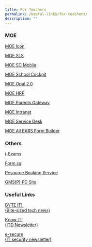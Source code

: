 ```yaml
---
title: For Teachers
permalink: /useful-links/for-teachers/
description: ""
---
```

### MOE

[MOE Icon](https://icon.moe.edu.sg/)  
  
[MOE SLS](https://vle.learning.moe.edu.sg/)  
  
[MOE SC Mobile](https://scmobile.moe.edu.sg/login)  
  
[MOE School Cockpit](https://idp.mims.moe.gov.sg/nidp/saml2/sso?SAMLRequest=fZHNbsIwEIRfJdo7%2BaMlYOEgWoSKRNUIQg%2B9GcdNTBM79TpRH79pAhL0gOSL7f12dmfmi5%2BqdFphUGpFIXB9cITiOpMqp3BI16MpLOI5sqoMa7JsbKF24rsRaJ0OVEiGHwqNUUQzlEgUqwQSy8l%2B%2BboloeuT2miruS7BWSIKYzupZ62wqYTZC9NKLg67LYXC2hqJ5yEvtC655l%2B1tG6lhZvr1sXc%2B9PyEDU4q24AqZjth75wMqvdSlZ4jajusefCAVxrw0W%2FBgVrGgHOZkWBhXLGj%2FzEo2koTxkfjxmbTaMii4qccdYVYcIQZSsofLIS%2FzDERmwUWqYshdAPg1HQnVnqB%2BQhIo9jN5pMPsBJzrs%2FSTV4es%2Bo41CE5CVNk1Hytk%2FBeb9k0xXAOQnSq5vrCO43ZhffIf7n7q1fc%2B%2B6f3y%2B3gYf%2FwI%3D&RelayState=https%3A%2F%2Fschoolcockpit.moe.gov.sg%2FCP%2Fscapp%2Fsecurity&SigAlg=http%3A%2F%2Fwww.w3.org%2F2001%2F04%2Fxmldsig-more%23rsa-sha256&Signature=AtE6ze%2FHmjqMapZ%2B4JkHc%2BjgWTEaPn8q%2FVbE9lTNR1Y70mWEPDn1Tj6C8%2B%2BzHofltp21Tb%2FwHvw2pAUcnSmXGR4yGZ2eZrYFIZ2DshjixR1F2Ekx%2FtjRc6rx6mAtO%2BCpTQmyIpZLyaDz9ntQTUYJuCz0kRvqzZG73twO1rUxWX1OWNOuhkGz5h9tCrTntuQXlQFAUwu4P9umbrwV5x6JXtzCLsZ6q3WcMRQjvpUHugITadvV04Py9qgNrum110RzcGMgrocFUjdeCBmBPj05%2F1PY2NH71Kbon1K0P1C3ahuyan%2FxAYi1bqYdwD%2Bwysj8QEwZLMVI1%2F0zPwRP8ARwV6E3XXL%2FpkCiez%2BIHu5ww5MLl79U%2Fl3l%2FdiPpGZq%2FGg042ZrkKGurLhgkeCv2p0oESDWiOpoPsErCsQZRmHfitN6Sd9oI%2BEkVSseCQ%2BVm8Zu5DRERmxhVxGiVi%2ByYTpY0FEFEPiJbbHcrn05aVCvniY9kK%2BT2gIHV%2BRjmT7lRP9zQaCv9BRz7vZzQGBaAhrXMyUmRNVSjOlT8bNSm9sn%2F75erxlDVoo4SIaTxkhUFDYitLxuIQb7mM8ocBhJ6RvSOzbDgLHkS%2BApnv5P5p7g5etnZda6hkdf0%2BrVndf%2BJSktnWZSxDDQ85sULEifBoRjtWD%2BRqRH41KcLwTB7hmSQHM%3D)  
  
[MOE Opal 2.0](https://idm.opal2.moe.edu.sg/account/login?returnUrl=%2Fconnect%2Fauthorize%2Fcallback%3Fresponse_type%3Dcode%26client_id%3DOpal2WebApp%26state%3DaRCLKJu2zKxxhA6sPbaDtCxPK8FoRWDLpTGUm6pV_NABs%26redirect_uri%3Dhttps%253A%252F%252Fwww.opal2.moe.edu.sg%252Fapp%252Findex.html%26scope%3Droles%2520profile%2520cxprofile%2520openid%2520cxDomainInternalApi%26code_challenge%3DOjlN4u0jPFGUB_T3zE3FTnp4b1aoDLCWDICV3Mqs2fY%26code_challenge_method%3DS256%26nonce%3DaRCLKJu2zKxxhA6sPbaDtCxPK8FoRWDLpTGUm6pV_NABs)  
  
[MOE HRP](https://www.hrp.gov.sg/hrp/#/)  
  
[MOE Parents Gateway](https://pg.moe.edu.sg/)  
  
[MOE Intranet](https://intranet.moe.gov.sg/Pages/Home.aspx)  
  
[MOE Service Desk](https://intranet.moe.gov.sg/itd/Pages/helpdesk.aspx)  
  
[MOE All EARS Form Builder](https://forms.moe.edu.sg/)  
  
### Others
  
[i-Exams](https://iexams.seab.gov.sg/sso/login)  
  
[Form.sg](https://form.gov.sg/#!/)  
  
[Resource Booking Service](https://rbs.avero-tech.com/)  

[GMS(P) PD Site](https://sites.google.com/moe.edu.sg/gmsp-pdt-site/resources/edtech-resources)
  

### Useful Links

[BYTE IT!   
(Bite-sized tech news)](https://intranet.moe.gov.sg/itd/Pages/byte-it.aspx)  
  
[Know IT!  
(ITD Newsletter)](https://intranet.moe.gov.sg/itd/Pages/ITD-Publication.aspx)  
  
[e-secure  
(IT security newsletter)](https://intranet.moe.gov.sg/itd/Pages/itsecurity/e-newsletters.aspx)